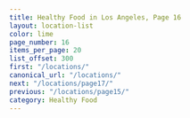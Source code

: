 ```yaml
---
title: Healthy Food in Los Angeles, Page 16
layout: location-list
color: lime
page_number: 16
items_per_page: 20
list_offset: 300
first: "/locations/"
canonical_url: "/locations/"
next: "/locations/page17/"
previous: "/locations/page15/"
category: Healthy Food
---
```


